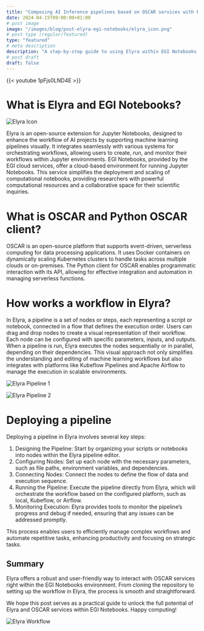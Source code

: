 ```yaml
---
title: "Composing AI Inference pipelines based on OSCAR services with Elyra in EGI Notebooks"
date: 2024-04-15T09:00:00+01:00
# post image
image: "/images/blog/post-elyra-egi-notebooks/elyra_icon.png"
# post type (regular/featured)
type: "featured"
# meta description
description: "A step-by-step guide to using Elyra within EGI Notebooks to interact with OSCAR services."
# post draft
draft: false
---
```


{{< youtube 1pFjs0LND4E >}}


# What is Elyra and EGI Notebooks?

![Elyra Icon](../../images/blog/post-elyra-egi-notebooksS/elyra_icon_1.png)

Elyra is an open-source extension for Jupyter Notebooks, designed to enhance the workflow of AI projects by supporting machine learning pipelines visually. It integrates seamlessly with various systems for orchestrating workflows, allowing users to create, run, and monitor their workflows within Jupyter environments. EGI Notebooks, provided by the EGI cloud services, offer a cloud-based environment for running Jupyter Notebooks. This service simplifies the deployment and scaling of computational notebooks, providing researchers with powerful computational resources and a collaborative space for their scientific inquiries.


# What is OSCAR and Python OSCAR client?

OSCAR is an open-source platform that supports event-driven, serverless computing for data processing applications. It uses Docker containers on dynamically scaling Kubernetes clusters to handle tasks across multiple clouds or on-premises. The Python client for OSCAR enables programmatic interaction with its API, allowing for effective integration and automation in managing serverless functions. 

# How works a workflow in Elyra?

In Elyra, a pipeline is a set of nodes or steps, each representing a script or notebook, connected in a flow that defines the execution order. Users can drag and drop nodes to create a visual representation of their workflow. Each node can be configured with specific parameters, inputs, and outputs. When a pipeline is run, Elyra executes the nodes sequentially or in parallel, depending on their dependencies. This visual approach not only simplifies the understanding and editing of machine learning workflows but also integrates with platforms like Kubeflow Pipelines and Apache Airflow to manage the execution in scalable environments.

![Elyra Pipeline 1](../../images/blog/post-elyra-egi-notebooksS/others_examples_1.png)

![Elyra Pipeline 2](../../images/blog/post-elyra-egi-notebooksS/others_examples_2.png)

# Deploying a pipeline 


Deploying a pipeline in Elyra involves several key steps:

1. Designing the Pipeline: Start by organizing your scripts or notebooks into nodes within the Elyra pipeline editor.
2. Configuring Nodes: Set up each node with the necessary parameters, such as file paths, environment variables, and dependencies.
3. Connecting Nodes: Connect the nodes to define the flow of data and execution sequence.
4. Running the Pipeline: Execute the pipeline directly from Elyra, which will orchestrate the workflow based on the configured platform, such as local, Kubeflow, or Airflow.
5. Monitoring Execution: Elyra provides tools to monitor the pipeline’s progress and debug if needed, ensuring that any issues can be addressed promptly.

This process enables users to efficiently manage complex workflows and automate repetitive tasks, enhancing productivity and focusing on strategic tasks.


## Summary


Elyra offers a robust and user-friendly way to interact with OSCAR services right within the EGI Notebooks environment. From cloning the repository to setting up the workflow in Elyra, the process is smooth and straightforward.


We hope this post serves as a practical guide to unlock the full potential of Elyra and OSCAR services within EGI Notebooks. Happy computing!


![Elyra Workflow](../../images/blog/post-elyra-egi-notebooks/elyra_icon_1.png)





